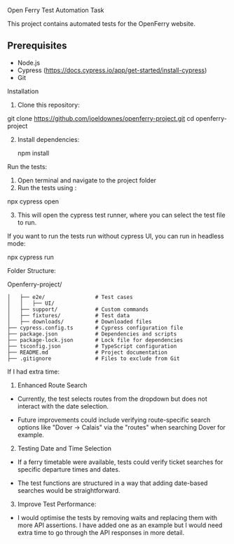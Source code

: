 Open Ferry Test Automation Task 

This project contains automated tests for the OpenFerry website.

## Prerequisites 

- Node.js 
- Cypress (https://docs.cypress.io/app/get-started/install-cypress)
- Git 

Installation 

1. Clone this repository:

git clone https://github.com/joeldownes/openferry-project.git
cd openferry-project

2. Install dependencies:

    npm install

Run the tests: 
1. Open terminal and navigate to the project folder
2. Run the tests using : 

npx cypress open 

3. This will open the cypress test runner, where you can select the test file to run. 

If you want to run the tests run without cypress UI, you can run in headless mode:

npx cypress run 


Folder Structure:

Openferry-project/ 
```│── cypress/
│   ├── e2e/                # Test cases
│   │   ├── UI/             
│   ├── support/            # Custom commands
│   ├── fixtures/           # Test data
│   ├── downloads/          # Downloaded files
├── cypress.config.ts       # Cypress configuration file
├── package.json            # Dependencies and scripts
├── package-lock.json       # Lock file for dependencies
├── tsconfig.json           # TypeScript configuration
├── README.md               # Project documentation
├── .gitignore              # Files to exclude from Git
```


If I had extra time: 

1. Enhanced Route Search
- Currently, the test selects routes from the dropdown but does not interact with the date selection.

- Future improvements could include verifying route-specific search options like "Dover → Calais" via the "routes" when searching Dover for example.

2. Testing Date and Time Selection
- If a ferry timetable were available, tests could verify ticket searches for specific departure times and dates.

- The test functions are structured in a way that adding date-based searches would be straightforward.

3. Improve Test Performance: 
- I would optimise the tests by removing waits and replacing them with more API assertions. I have added one as an example but I would need extra time to go through the API responses in more detail. 
